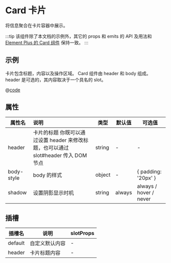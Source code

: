 # Card 卡片

将信息聚合在卡片容器中展示。

:::tip
该组件除了本文档的示例外，其它的 props 和 emits 的 API 及用法和
[Element Plus 的 Card 组件](https://element-plus.org/zh-CN/component/card.html) 保持一致。
:::

## 示例

卡片包含标题，内容以及操作区域。
Card 组件由 header 和 body 组成。 header 是可选的，其内容取决于一个具名的 slot。
<ContainerDemo>
<CardDemo/>
</ContainerDemo>

@[code](@examples/CardDemo.vue)

## 属性

| 属性名        | 说明                                                      | **类型** | **默认值** | **可选值**                |
|------------|:--------------------------------------------------------|--------|---------|------------------------|
| header     | 卡片的标题 你既可以通过设置 header 来修改标题，也可以通过 slot#header 传入 DOM 节点 | string | -       | -                      |
| body-style | body 的样式                                                | object | -       | { padding: '20px' }    |
| shadow     | 设置阴影显示时机                                                | string | always  | always / hover / never |

## 插槽

| 插槽名  | 说明           | slotProps |
| ------- | -------------- | --------- |
| default | 自定义默认内容 | -         |
| header  | 卡片标题内容   | -         |

